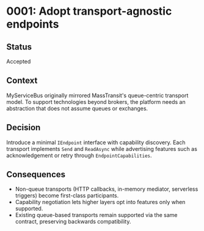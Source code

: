 # 0001: Adopt transport-agnostic endpoints

## Status
Accepted

## Context
MyServiceBus originally mirrored MassTransit's queue-centric transport model. To support technologies beyond brokers, the platform needs an abstraction that does not assume queues or exchanges.

## Decision
Introduce a minimal `IEndpoint` interface with capability discovery. Each transport implements `Send` and `ReadAsync` while advertising features such as acknowledgement or retry through `EndpointCapabilities`.

## Consequences
- Non-queue transports (HTTP callbacks, in-memory mediator, serverless triggers) become first-class participants.
- Capability negotiation lets higher layers opt into features only when supported.
- Existing queue-based transports remain supported via the same contract, preserving backwards compatibility.
